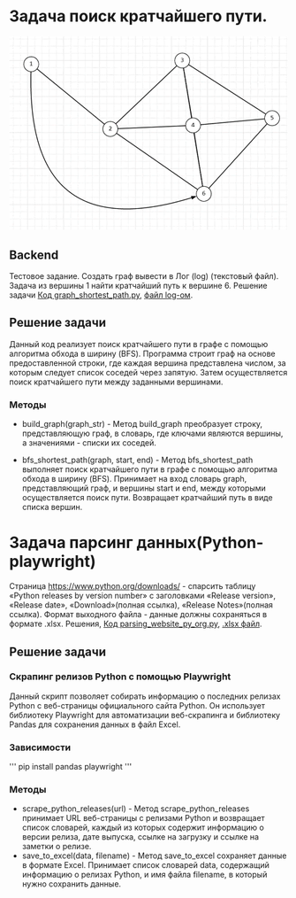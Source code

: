 # Задача поиск кратчайшего пути.

![alt text](assets/image/image.png)

## Backend
Тестовое задание.
Создать граф вывести в Лог (log)  (текстовый файл).
Задача из вершины 1 найти кратчайший путь к вершине 6. Решение задачи [Код graph_shortest_path.py](src/graph_shortest_path.py), [файл log-ом](assets/file/log.txt).

## Решение задачи
Данный код реализует поиск кратчайшего пути в графе с помощью алгоритма обхода в ширину (BFS). Программа строит граф на основе предоставленной строки, где каждая вершина представлена числом, за которым следует список соседей через запятую. Затем осуществляется поиск кратчайшего пути между заданными вершинами.

### Методы 
- build_graph(graph_str) -
Метод build_graph преобразует строку, представляющую граф, в словарь, где ключами являются вершины, а значениями - списки их соседей.

- bfs_shortest_path(graph, start, end) -
Метод bfs_shortest_path выполняет поиск кратчайшего пути в графе с помощью алгоритма обхода в ширину (BFS). Принимает на вход словарь graph, представляющий граф, и вершины start и end, между которыми осуществляется поиск пути. Возвращает кратчайший путь в виде списка вершин.

# Задача парсинг данных(Python-playwright)
Страница https://www.python.org/downloads/ - спарсить таблицу «Python releases by version number» с заголовками «Release version», «Release date», «Download»(полная ссылка), «Release Notes»(полная ссылка). Формат выходного файла - данные должны сохраняться в формате .xlsx. Решения, [Код  parsing_website_py_org.py](src/parsing_website_py_org.py), [.xlsx файл](assets/file/python_releases.xlsx).

## Решение задачи
### Скрапинг релизов Python с помощью Playwright
Данный скрипт позволяет собирать информацию о последних релизах Python с веб-страницы официального сайта Python. Он использует библиотеку Playwright для автоматизации веб-скрапинга и библиотеку Pandas для сохранения данных в файл Excel.

### Зависимости
''' 
pip install pandas playwright
'''
### Методы
- scrape_python_releases(url) - Метод scrape_python_releases принимает URL веб-страницы с релизами Python и возвращает список словарей, каждый из которых содержит информацию о версии релиза, дате выпуска, ссылке на загрузку и ссылке на заметки о релизе.
- save_to_excel(data, filename) - Метод save_to_excel сохраняет данные в формате Excel. Принимает список словарей data, содержащий информацию о релизах Python, и имя файла filename, в который нужно сохранить данные.